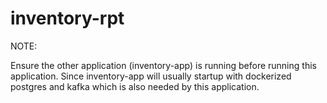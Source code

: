 # inventory-rpt

NOTE:

Ensure the other application (inventory-app) is running before running this application. 
Since inventory-app will usually startup with dockerized postgres and kafka which is also 
needed by this application.